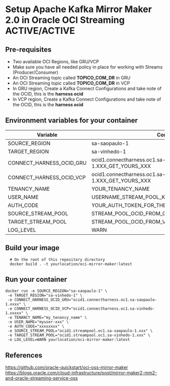 # Setup Apache Kafka Mirror Maker 2.0 in Oracle OCI Streaming ACTIVE/ACTIVE

## Pre-requisites

- Two available OCI Regions, like GRU/VCP
- Make sure you have all needed policy in place for working with Streams (Producer/Consumer)
- An OCI Streaming topic called **TOPICO_COM_DR** in GRU
- An OCI Streaming topic called **TOPICO_COM_DR** in VCP
- In GRU region, Create a Kafka Connect Configurations and take note of the OCID, this is the **harness ocid**
- In VCP region, Create a Kafka Connect Configurations and take note of the OCID, this is the **harness ocid** 


## Environment variables for your container  

  | Variable | Content |
  |-----------------|------|
  |SOURCE_REGION | sa-saopaulo-1 |
  |TARGET_REGION | sa-vinhedo-1 | 
  |CONNECT_HARNESS_OCID_GRU | ocid1.connectharness.oc1.sa-saopaulo-1.XXX_GET_YOURS_XXX | 
  |CONNECT_HARNESS_OCID_VCP | ocid1.connectharness.oc1.sa-vinhedo-1.XXX_GET_YOURS_XXX | 
  |TENANCY_NAME | YOUR_TENANCY_NAME |
  |USER_NAME | USERNAME_STREAM_POOL_KAFKA_CONNECTION_SETTINGS | 
  |AUTH_CODE | YOUR_AUTH_TOKEN_FOR_THE_USER |
  |SOURCE_STREAM_POOL | STREAM_POOL_OCID_FROM_GRU | 
  |TARGET_STREAM_POOL| STREAM_POOL_OCID_FROM_VCP |
  |LOG_LEVEL | WARN | 

## Build your image
```
  # On the root of this repository directory
  docker build . -t yourlocation/oci-mirror-maker:latest 
```

## Run your container
```
docker run -e SOURCE_REGION="sa-saopaulo-1" \
 -e TARGET_REGION="sa-vinhedo-1" \
 -e CONNECT_HARNESS_OCID_GRU="ocid1.connectharness.oc1.sa-saopaulo-1.xxxx" \
 -e CONNECT_HARNESS_OCID_VCP="ocid1.connectharness.oc1.sa-vinhedo-1.xxxxx" \
 -e TENANCY_NAME="my_tenancy_name" \
 -e USER_NAME="myuser-xxx" \
 -e AUTH_CODE="xxxxxxxx" \
 -e SOURCE_STREAM_POOL="ocid1.streampool.oc1.sa-saopaulo-1.xxx" \
 -e TARGET_STREAM_POOL="ocid1.streampool.oc1.sa-vinhedo-1.xxx" \
 -e LOG_LEVEL=WARN yourlocation/oci-mirror-maker:latest 
```



## References
 https://github.com/oracle-quickstart/oci-oss-mirror-maker
 https://blogs.oracle.com/cloud-infrastructure/post/mirror-maker2-mm2-and-oracle-streaming-service-oss
 
